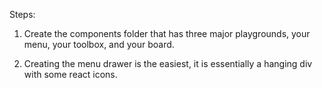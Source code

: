 Steps: 

1. Create the components folder that has three major playgrounds, your menu, your toolbox, and your board. 

2. Creating the menu drawer is the easiest, it is essentially a hanging div with some react icons. 